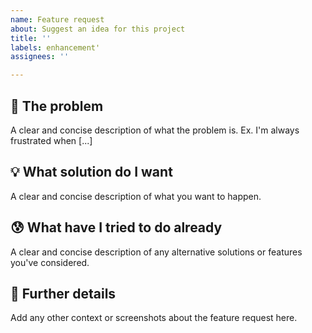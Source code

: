 ```yaml
---
name: Feature request
about: Suggest an idea for this project
title: ''
labels: enhancement'
assignees: ''

---
```


## 🧐 The problem

A clear and concise description of what the problem is. Ex. I'm always frustrated when [...]

## 💡 What solution do I want

A clear and concise description of what you want to happen.

## 😰 What have I tried to do already

A clear and concise description of any alternative solutions or features you've considered.

## 🍪 Further details

Add any other context or screenshots about the feature request here.
